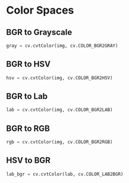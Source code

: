 # Color Spaces

## BGR to Grayscale
```Python
gray = cv.cvtColor(img, cv.COLOR_BGR2GRAY)
```

## BGR to HSV
```Python
hsv = cv.cvtColor(img, cv.COLOR_BGR2HSV)
```

## BGR to Lab
```Python
lab = cv.cvtColor(img, cv.COLOR_BGR2LAB)
```

## BGR to RGB
```Python
rgb = cv.cvtColor(img, cv.COLOR_BGR2RGB)
```

## HSV to BGR
```Python
lab_bgr = cv.cvtColor(lab, cv.COLOR_LAB2BGR)
```
